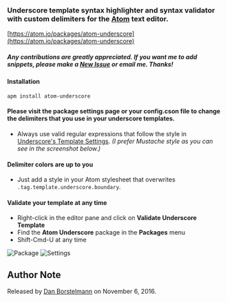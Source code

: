 ### Underscore template syntax highlighter and syntax validator with custom delimiters for the [Atom](https://atom.io/) text editor.

[https://atom.io/packages/atom-underscore](https://atom.io/packages/atom-underscore)

##### _Any contributions are greatly appreciated.  If you want me to add snippets, please make a [New Issue](https://github.com/dborstelmann/atom-underscore/issues/new) or email me. Thanks!_

#### Installation

```
apm install atom-underscore
```

#### Please visit the package settings page or your config.cson file to change the delimiters that you use in your underscore templates.
- Always use valid regular expressions that follow the style in [Underscore's Template Settings](http://underscorejs.org/#template).  _(I prefer Mustache style as you can see in the screenshot below.)_

#### Delimiter colors are up to you
- Just add a style in your Atom stylesheet that overwrites `.tag.template.underscore.boundary`.

#### Validate your template at any time
- Right-click in the editor pane and click on **Validate Underscore Template**
- Find the **Atom Underscore** package in the **Packages** menu
- Shift-Cmd-U at any time

![Package](https://s26.postimg.org/rnvxirrk9/package.png)
![Settings](https://s26.postimg.org/iep5uwtah/settings.png)

## Author Note

Released by [Dan Borstelmann](https://github.com/dborstelmann) on November 6, 2016.
